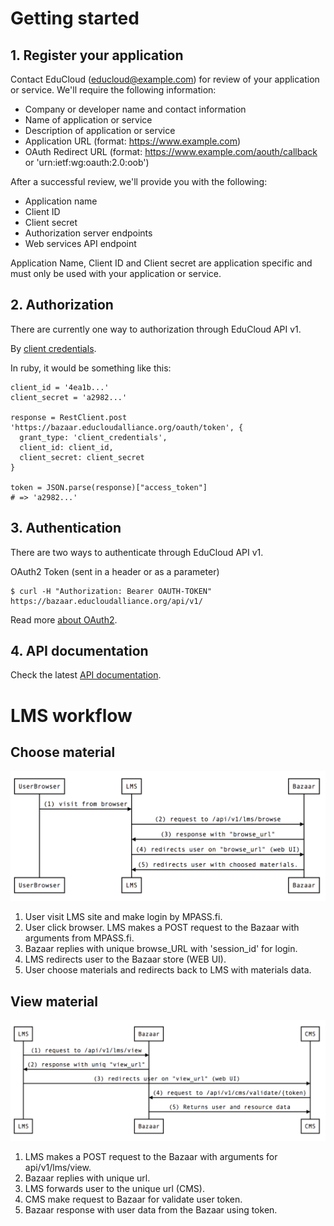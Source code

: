 # Getting started

## 1. Register your application

  Contact EduCloud (educloud@example.com) for review of your application or service. We'll require the following information:
  
  - Company or developer name and contact information
  - Name of application or service
  - Description of application or service
  - Application URL (format: https://www.example.com)
  - OAuth Redirect URL (format: https://www.example.com/aouth/callback or 'urn:ietf:wg:oauth:2.0:oob')
  
  After a successful review, we'll provide you with the following:
  
  - Application name
  - Client ID
  - Client secret
  - Authorization server endpoints
  - Web services API endpoint
  
  Application Name, Client ID and Client secret are application specific and must only be used with your application or service.

## 2. Authorization

There are currently one way to authorization through EduCloud API v1.

By [client credentials](https://tools.ietf.org/html/rfc6819#section-4.4.4).

In ruby, it would be something like this:
~~~~
client_id = '4ea1b...'
client_secret = 'a2982...'

response = RestClient.post 'https://bazaar.educloudalliance.org/oauth/token', {
  grant_type: 'client_credentials',
  client_id: client_id,
  client_secret: client_secret
}

token = JSON.parse(response)["access_token"]
# => 'a2982...'
~~~~

## 3. Authentication 

There are two ways to authenticate through EduCloud API v1.

OAuth2 Token (sent in a header or as a parameter)

~~~~
$ curl -H "Authorization: Bearer OAUTH-TOKEN" https://bazaar.educloudalliance.org/api/v1/
~~~~

Read more [about OAuth2](http://oauth.net/2/).

## 4. API documentation

Check the latest [API documentation](https://educloudalliance.apinf.io). 


# LMS workflow

## Choose material

![Browse](public/docs/images/browse.png "Title")

1. User visit LMS site and make login by MPASS.fi.
2. User click browser. LMS makes a POST request to the Bazaar with arguments from MPASS.fi.
3. Bazaar replies with unique browse_URL with 'session_id' for login.
4. LMS redirects user to the Bazaar store (WEB UI).
5. User choose materials and redirects back to LMS with materials data. 

## View material

![View](public/docs/images/view.png "Title")

1. LMS makes a POST request to the Bazaar with arguments for api/v1/lms/view.
2. Bazaar replies with unique url.
3. LMS forwards user to the unique url (CMS).
4. CMS make request to Bazaar for validate user token.
4. Bazaar response with user data from the Bazaar using token.
